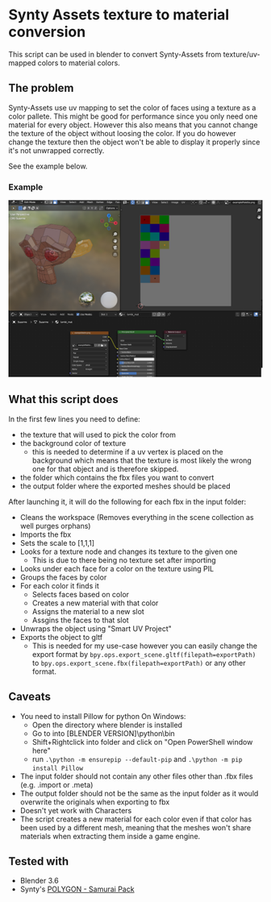 # Synty Assets texture to material conversion
This script can be used in blender to convert Synty-Assets from texture/uv-mapped colors to material colors.

## The problem
Synty-Assets use uv mapping to set the color of faces using a texture as a color pallete.
This might be good for performance since you only need one material for every object. 
However this also means that you cannot change the texture of the object without loosing the color. 
If you do however change the texture then the object won't be able to display it properly since it's not unwrapped correctly.

See the example below.
### Example
![The problem](docs/theProblem.png)


## What this script does

In the first few lines you need to define:
- the texture that will used to pick the color from
- the background color of texture
	- this is needed to determine if a uv vertex is placed on the background which means that the texture is most likely the wrong one for that object and is therefore skipped.
- the folder which contains the fbx files you want to convert
- the output folder where the exported meshes should be placed


After launching it, it will do the following for each fbx in the input folder:
- Cleans the workspace (Removes everything in the scene collection as well purges orphans)
- Imports the fbx
- Sets the scale to [1,1,1]
- Looks for a texture node and changes its texture to the given one
	- This is due to there being no texture set after importing
- Looks under each face for a color on the texture using PIL
- Groups the faces by color
- For each color it finds it
	- Selects faces based on color
	- Creates a new material with that color
	- Assigns the material to a new slot
	- Assgins the faces to that slot
- Unwraps the object using "Smart UV Project"
- Exports the object to gltf
	- This is needed for my use-case however you can easily change the export format by ```bpy.ops.export_scene.gltf(filepath=exportPath)``` to ```bpy.ops.export_scene.fbx(filepath=exportPath)``` or any other format.



## Caveats
- You need to install Pillow for python
On Windows:
	- Open the directory where blender is installed
	- Go to into \[BLENDER VERSION]\python\bin
	- Shift+Rightclick into folder and click on "Open PowerShell window here"
	- run ```.\python -m ensurepip --default-pip``` and ```.\python -m pip install Pillow```
- The input folder should not contain any other files other than .fbx files (e.g. .import or .meta)
- The output folder should not be the same as the input folder as it would overwrite the originals when exporting to fbx
- Doesn't yet work with Characters
- The script creates a new material for each color even if that color has been used by a different mesh, meaning that the meshes won't share materials when extracting them inside a game engine.

## Tested with
- Blender 3.6
- Synty's [POLYGON - Samurai Pack](https://syntystore.com/products/polygon-samurai-pack)